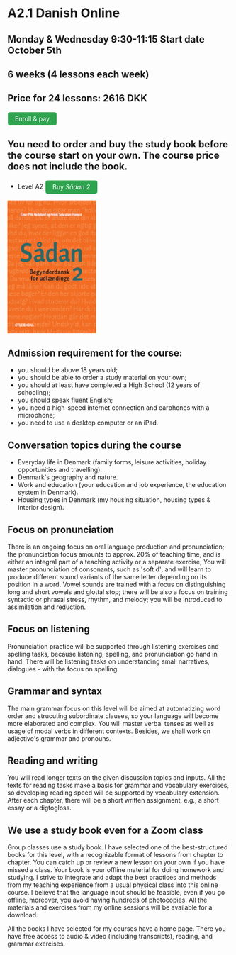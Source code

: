 # A2.1 Danish Online 

## Monday & Wednesday 9:30-11:15 Start date October 5th

## 6 weeks (4 lessons each week) 
## Price for 24 lessons: 2616 DKK

<style>
.btn {
  color: white;
  background-color: #2ea44f;
  border-color: rgba(27,31,35,.1);
  box-shadow: 0 0px 0 rgba(27,31,35,.1),inset 0 1px 0 hsla(0,0%,100%,.03);
  position: relative;
  display: inline-block;
  padding: 5px 16px;
  font-size: 14px
  font-weight: 500;
  line-height: 20px;
  white-space: nowrap;
  vertical-align: middle;
  cursor: pointer;
  border: 1px solid;
  border-radius: 6px;
  text-decoration: none;
}
</style>

<a class="btn" href="https://elenasokolova.podia.com/a2-danish-online">Enroll & pay</a>

## You need to order and buy the study book before the course start on your own. The course price does not include the book.

* Level A2 <a class="btn" href="https://gyldendal-uddannelse.dk/products/sadan-2-bog-35033-9788702144277">Buy *Sådan 2*</a>
  
<img src="forside-saadan2-.png" alt="Sådan 2" width="200" height="300" />

## Admission requirement for the course:
* you should be above 18 years old;
* you should be able to order a study material on your own;
* you should at least have completed a High School (12 years of schooling);
* you should speak fluent English;
* you need a high-speed internet connection and earphones with a microphone;
* you need to use a desktop computer or an iPad.
 
## Conversation topics during the course
* Everyday life in Denmark (family forms, leisure activities, holiday opportunities and travelling).
* Denmark's geography and nature.
* Work and education (your education and job experience, the education system in Denmark).
* Housing types in Denmark (my housing situation, housing types & interior design).

## Focus on pronunciation
There is an ongoing focus on oral language production and pronunciation; the pronunciation focus amounts to approx. 20% of teaching time, and is either an integral part of a teaching activity or a separate exercise; 
You will master pronunciation of consonants,  such as 'soft d'; and will learn to produce different sound variants of the same letter depending on its position in a word. Vowel sounds are trained with a focus on distinguishing long and short vowels and glottal stop; there will be also a focus on training syntactic or phrasal stress, rhythm, and melody; you will be introduced to assimilation and reduction.

## Focus on listening 
Pronunciation practice will be supported through listening exercises and spelling tasks, because listening, spelling, and pronunciation go hand in hand. There will be listening tasks on understanding small narratives, dialogues - with the focus on spelling.  

## Grammar and syntax
The main grammar focus on this level will be aimed at automatizing word order and strucuting subordinate clauses, so your language will become more elaborated and complex. You will master verbal tenses as well as usage of modal verbs in different contexts. Besides, we shall work on adjective's grammar and pronouns. 

## Reading and writing
You will read longer texts on the given discussion topics and inputs. All the texts for reading tasks make a basis for grammar and vocabulary exercises, so developing reading speed will be supported by vocabulary extension. 
After each chapter, there will be a short written assignment, e.g., a short essay or a digtogloss. 
 
## We use a study book even for a Zoom class 
Group classes use a study book. I have selected one of the best-structured books for this level, with a recognizable format of lessons from chapter to chapter. You can catch up or review a new lesson on your own if you have missed a class. Your book is your offline material for doing homework and studying. I strive to integrate and adapt the best practices and methods from my teaching experience from a usual physical class into this online course. I believe that the language input should be feasible, even if you go offline, moreover, you avoid 
having hundreds of photocopies. All the materials and exercises from my online sessions will be available for a download. 

All the books I have selected for my courses have a home page. There you have free access to audio & video (including transcripts), reading, and grammar exercises.
